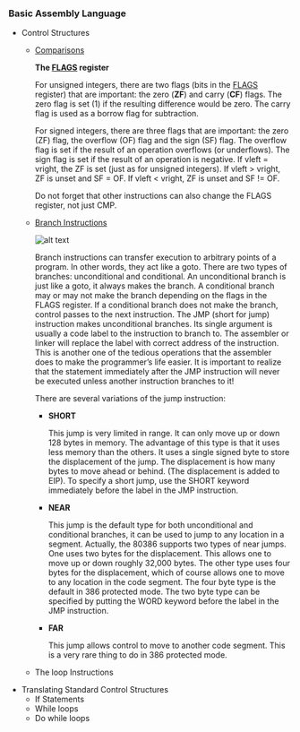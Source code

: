 ### Basic Assembly Language

- Control Structures
  - [Comparisons](cmp)

      **The [FLAGS](https://en.wikipedia.org/wiki/FLAGS_register#FLAGS) register**

      For unsigned integers, there are two flags (bits in the [FLAGS](https://en.wikipedia.org/wiki/FLAGS_register#FLAGS) register) that are important: the zero (**ZF**) and carry (**CF**) flags. The zero flag is set (1) if the resulting difference would be zero. The carry flag is used as a borrow flag for subtraction.

      For signed integers, there are three flags that are important: the zero (ZF) flag, the overflow (OF) flag and the sign (SF) flag. The overflow flag is set if the result of an operation overflows (or underflows). The sign flag is set if the result of an operation is negative. If vleft = vright, the ZF is set (just as for unsigned integers). If vleft > vright, ZF is unset and SF = OF. If vleft < vright, ZF is unset and SF != OF.

      Do not forget that other instructions can also change the FLAGS register,
      not just CMP.

  - [Branch Instructions](jmp)

    ![alt text](https://i.imgur.com/Gn5OKMi.png?1 "Table from textbook")

    Branch instructions can transfer execution to arbitrary points of a program.  In other words, they act like a goto. There are two types of branches: unconditional and conditional. An unconditional branch is just like a goto, it always makes the branch. A conditional branch may or may not make the branch depending on the flags in the FLAGS register. If a conditional branch does not make the branch, control passes to the next instruction.  The JMP (short for jump) instruction makes unconditional branches. Its single argument is usually a code label to the instruction to branch to.  The assembler or linker will replace the label with correct address of the instruction.  This is another one of the tedious operations that the assembler does to make the programmer’s life easier. It is important to realize that the statement immediately after the JMP instruction will never be executed unless another instruction branches to it!

    There are several variations of the jump instruction:


    - **SHORT**

        This jump is very limited in range. It can only move up or down 128 bytes in memory. The advantage of this type is that it uses less memory than the others. It uses a single signed byte to store the displacement of the jump. The displacement is how many bytes to move ahead or behind. (The displacement is added to EIP). To specify a short jump, use the SHORT keyword immediately before the label in the JMP instruction.
    - **NEAR**

        This jump is the default type for both unconditional and conditional branches, it can be used to jump to any location in a segment.  Actually, the 80386 supports two types of near jumps. One uses two bytes for the displacement. This allows one to move up or down roughly 32,000 bytes. The other type uses four bytes for the displacement, which of course allows one to move to any location in the code segment. The four byte type is the default in 386 protected mode. The two byte type can be specified by putting the WORD keyword before the label in the JMP instruction.
    - **FAR**

        This jump allows control to move to another code segment. This is a very rare thing to do in 386 protected mode.

  - The loop Instructions
- Translating Standard Control Structures
  - If Statements
  - While loops
  - Do while loops

